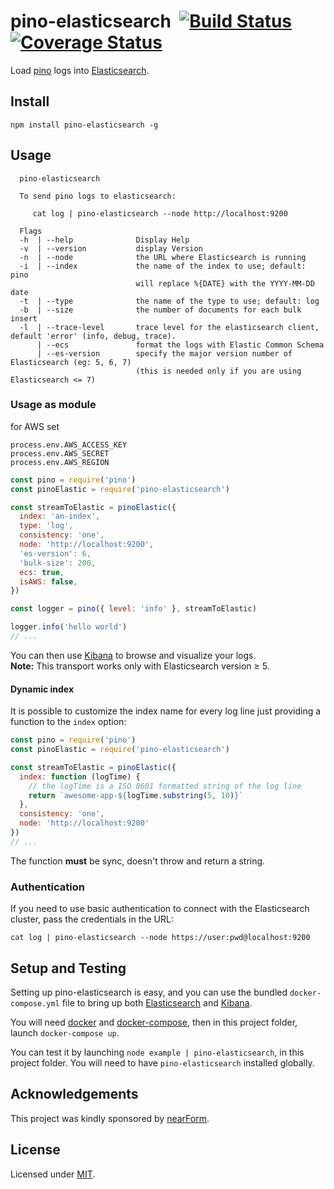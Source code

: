 # pino-elasticsearch&nbsp;&nbsp;[![Build Status](https://github.com/pinojs/pino-elasticsearch/workflows/CI/badge.svg)](https://github.com/pinojs/pino-elasticsearch/actions)&nbsp;[![Coverage Status](https://coveralls.io/repos/github/pinojs/pino-elasticsearch/badge.svg?branch=master)](https://coveralls.io/github/pinojs/pino-elasticsearch?branch=master)

Load [pino](https://github.com/pinojs/pino) logs into
[Elasticsearch](https://www.elastic.co/products/elasticsearch).

## Install

```
npm install pino-elasticsearch -g
```

## Usage

```
  pino-elasticsearch

  To send pino logs to elasticsearch:

     cat log | pino-elasticsearch --node http://localhost:9200

  Flags
  -h  | --help              Display Help
  -v  | --version           display Version
  -n  | --node              the URL where Elasticsearch is running
  -i  | --index             the name of the index to use; default: pino
                            will replace %{DATE} with the YYYY-MM-DD date
  -t  | --type              the name of the type to use; default: log
  -b  | --size              the number of documents for each bulk insert
  -l  | --trace-level       trace level for the elasticsearch client, default 'error' (info, debug, trace).
      | --ecs               format the logs with Elastic Common Schema
      | --es-version        specify the major version number of Elasticsearch (eg: 5, 6, 7)
                            (this is needed only if you are using Elasticsearch <= 7)

```

### Usage as module

for AWS set
```
process.env.AWS_ACCESS_KEY
process.env.AWS_SECRET
process.env.AWS_REGION
```

```js
const pino = require('pino')
const pinoElastic = require('pino-elasticsearch')

const streamToElastic = pinoElastic({
  index: 'an-index',
  type: 'log',
  consistency: 'one',
  node: 'http://localhost:9200',
  'es-version': 6,
  'bulk-size': 200,
  ecs: true,
  isAWS: false,
})

const logger = pino({ level: 'info' }, streamToElastic)

logger.info('hello world')
// ...
```

You can then use [Kibana](https://www.elastic.co/products/kibana) to
browse and visualize your logs.  
**Note:** This transport works only with Elasticsearch version ≥ 5.

#### Dynamic index

It is possible to customize the index name for every log line just providing a function to the `index` option:

```js
const pino = require('pino')
const pinoElastic = require('pino-elasticsearch')

const streamToElastic = pinoElastic({
  index: function (logTime) {
    // the logTime is a ISO 8601 formatted string of the log line
    return `awesome-app-${logTime.substring(5, 10)}`
  },
  consistency: 'one',
  node: 'http://localhost:9200'
})
// ...
```

The function **must** be sync, doesn't throw and return a string.

### Authentication
If you need to use basic authentication to connect with the Elasticsearch cluster, pass the credentials in the URL:
```
cat log | pino-elasticsearch --node https://user:pwd@localhost:9200
```
## Setup and Testing

Setting up pino-elasticsearch is easy, and you can use the bundled
`docker-compose.yml` file to bring up both
[Elasticsearch](https://www.elastic.co/products/elasticsearch) and
[Kibana](https://www.elastic.co/products/kibana).

You will need [docker](https://www.docker.com/) and
[docker-compose](https://docs.docker.com/compose/), then in this project
folder, launch `docker-compose up`.

You can test it by launching `node example | pino-elasticsearch`, in
this project folder. You will need to have `pino-elasticsearch`
installed globally.

## Acknowledgements

This project was kindly sponsored by [nearForm](http://nearform.com).

## License

Licensed under [MIT](./LICENSE).
